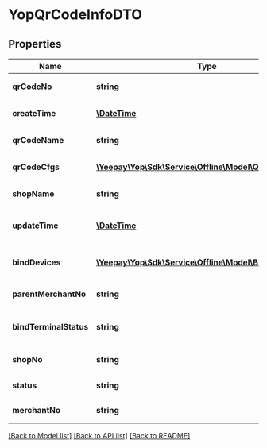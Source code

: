 # YopQrCodeInfoDTO

## Properties
Name | Type | Description | Notes
------------ | ------------- | ------------- | -------------
**qrCodeNo** | **string** | &lt;pre&gt;台牌号&lt;/pre&gt; | [optional] 
**createTime** | [**\DateTime**](\DateTime.md) | &lt;pre&gt;生成时间&lt;/pre&gt; | [optional] 
**qrCodeName** | **string** | &lt;pre&gt;台牌名称&lt;/pre&gt; | [optional] 
**qrCodeCfgs** | [**\Yeepay\Yop\Sdk\Service\Offline\Model\QrCodeCfgInfo[]**](QrCodeCfgInfo.md) | &lt;pre&gt;台牌备注&lt;/pre&gt; | [optional] 
**shopName** | **string** | &lt;pre&gt;网点名称&lt;/pre&gt; | [optional] 
**updateTime** | [**\DateTime**](\DateTime.md) | &lt;pre&gt;最近更新时间&lt;/pre&gt; | [optional] 
**bindDevices** | [**\Yeepay\Yop\Sdk\Service\Offline\Model\BindDevice[]**](BindDevice.md) | &lt;pre&gt;台牌播报设备&lt;/pre&gt; | [optional] 
**parentMerchantNo** | **string** | &lt;pre&gt;采购商编&lt;/pre&gt; | [optional] 
**bindTerminalStatus** | **string** | &lt;pre&gt;绑定播报设备状态&lt;/pre&gt; | [optional] 
**shopNo** | **string** | &lt;pre&gt;网点编号&lt;/pre&gt; | [optional] 
**status** | **string** | &lt;pre&gt;状态&lt;/pre&gt; | [optional] 
**merchantNo** | **string** | &lt;pre&gt;商编&lt;/pre&gt; | [optional] 

[[Back to Model list]](../README.md#documentation-for-models) [[Back to API list]](../README.md#documentation-for-api-endpoints) [[Back to README]](../README.md)


